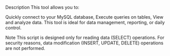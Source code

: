 Description
This tool allows you to:

Quickly connect to your MySQL database,
Execute queries on tables,
View and analyze data.
This tool is ideal for data management, reporting, or daily control.

Note
This script is designed only for reading data (SELECT) operations. For security reasons, data modification (INSERT, UPDATE, DELETE) operations are not performed.
